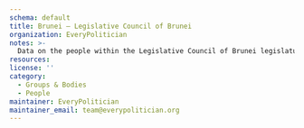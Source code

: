 ```yaml
---
schema: default
title: Brunei — Legislative Council of Brunei
organization: EveryPolitician
notes: >-
  Data on the people within the Legislative Council of Brunei legislature of Brunei.
resources:
license: ''
category:
  - Groups & Bodies
  - People
maintainer: EveryPolitician
maintainer_email: team@everypolitician.org
---
```

